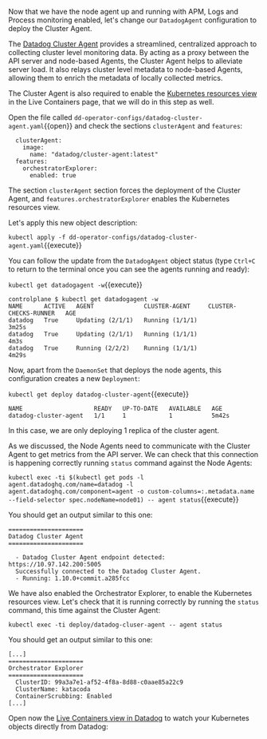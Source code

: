 Now that we have the node agent up and running with APM, Logs and Process monitoring enabled, let's change our `DatadogAgent` configuration to deploy the Cluster Agent.

The [Datadog Cluster Agent](https://docs.datadoghq.com/agent/cluster_agent/) provides a streamlined, centralized approach to collecting cluster level monitoring data. By acting as a proxy between the API server and node-based Agents, the Cluster Agent helps to alleviate server load. It also relays cluster level metadata to node-based Agents, allowing them to enrich the metadata of locally collected metrics.

The Cluster Agent is also required to enable the [Kubernetes resources view](https://docs.datadoghq.com/infrastructure/livecontainers/?tab=helm#kubernetes-resources-view) in the Live Containers page, that we will do in this step as well.

Open the file called `dd-operator-configs/datadog-cluster-agent.yaml`{{open}} and check the sections `clusterAgent` and `features`:

```
  clusterAgent:
    image:
      name: "datadog/cluster-agent:latest"
  features:
    orchestratorExplorer:
      enabled: true
```

The section `clusterAgent` section forces the deployment of the Cluster Agent, and `features.orchestratorExplorer` enables the Kubernetes resources view.

Let's apply this new object description:

`kubectl apply -f dd-operator-configs/datadog-cluster-agent.yaml`{{execute}}

You can follow the update from the `DatadogAgent` object status (type `Ctrl+C` to return to the terminal once you can see the agents running and ready):

`kubectl get datadogagent -w`{{execute}}

```
controlplane $ kubectl get datadogagent -w
NAME      ACTIVE   AGENT              CLUSTER-AGENT     CLUSTER-CHECKS-RUNNER   AGE
datadog   True     Updating (2/1/1)   Running (1/1/1)                           3m25s
datadog   True     Updating (2/1/1)   Running (1/1/1)                           4m3s
datadog   True     Running (2/2/2)    Running (1/1/1)                           4m29s
```

Now, apart from the `DaemonSet` that deploys the node agents, this configuration creates a new `Deployment`:

`kubectl get deploy datadog-cluster-agent`{{execute}}

```
NAME                    READY   UP-TO-DATE   AVAILABLE   AGE
datadog-cluster-agent   1/1     1            1           5m42s
```

In this case, we are only deploying 1 replica of the cluster agent. 

As we discussed, the Node Agents need to communicate with the Cluster Agent to get metrics from the API server. We can check that this connection is happening correctly running `status` command against the Node Agents:

`kubectl exec -ti $(kubectl get pods -l agent.datadoghq.com/name=datadog -l agent.datadoghq.com/component=agent -o custom-columns=:.metadata.name --field-selector spec.nodeName=node01) -- agent status`{{execute}}

You should get an output similar to this one:

```
=====================
Datadog Cluster Agent
=====================

  - Datadog Cluster Agent endpoint detected: https://10.97.142.200:5005
  Successfully connected to the Datadog Cluster Agent.
  - Running: 1.10.0+commit.a285fcc
```

We have also enabled the Orchestrator Explorer, to enable the Kubernetes resources view. Let's check that it is running correctly by running the `status` command, this time against the Cluster Agent:

`kubectl exec -ti deploy/datadog-cluser-agent -- agent status`

You should get an output similar to this one:

```
[...]
=====================
Orchestrator Explorer
=====================
  ClusterID: 99a3a7e1-af52-4f8a-8d88-c0aae85a22c9
  ClusterName: katacoda
  ContainerScrubbing: Enabled
[...]
```

Open now the [Live Containers view in Datadog](https://app.datadoghq.com/orchestration/overview/pod?cols=name%2Cstatus%2Cready%2Crestarts%2Cage%2Clabels&paused=false&sort=&tags=kube_cluster_name%3Akatacoda) to watch your Kubernetes objects directly from Datadog:

